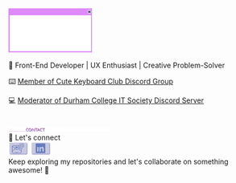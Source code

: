 <img	src="assets/github-profile-window.svg" style="width: 33%; align:center; "   />

🚀 Front-End Developer | UX Enthusiast | Creative Problem-Solver

⌨️   <a href="https://discord.gg/cutekeyboardclub" target="_blank">Member of Cute Keyboard Club Discord Group</a>

💻  <a href="https://mydcsa.ca/network/dc-it-society/" target="_blank">Moderator of Durham College IT Society Discord Server </a>
 </br>
  </br>
   </br>
<img src="assets/contact-me.svg" style="width: 40%;"/>   </br>
🔗 Let's connect </br>
<a href="mailto:katherine.bellman@dcmail.ca" target="_blank"><img src="assets/email-button.svg" style="width: 8%;" /></a> <a href="https://www.linkedin.com/in/katherine-bellman/" target="_blank"><img src="assets/linked-in-button.svg" style="width: 8%;"/></a>
 </br>
Keep exploring my repositories and let's collaborate on something awesome! 🌟
